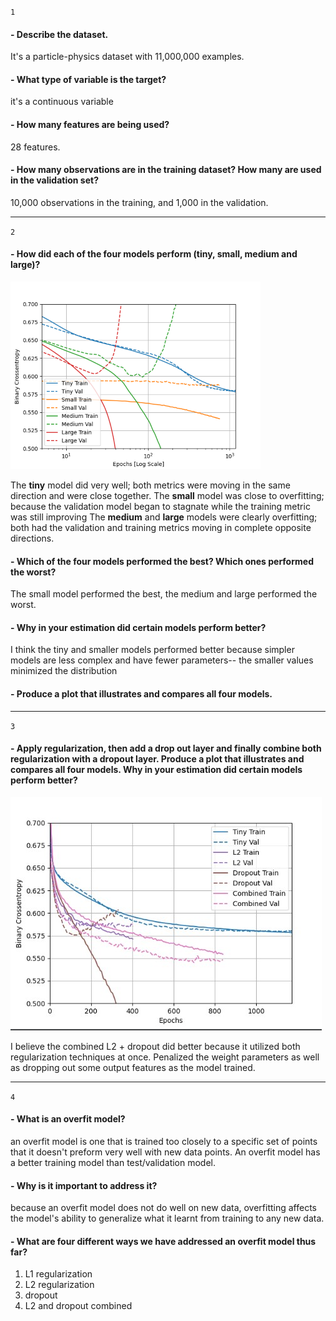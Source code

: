`1`

#### - Describe the dataset. 
It's a particle-physics dataset with 11,000,000 examples. 
#### - What type of variable is the target? 
it's a continuous variable
#### - How many features are being used? 
28 features.
#### - How many observations are in the training dataset? How many are used in the validation set?
10,000 observations in the training, and 1,000 in the validation.
_________________


`2`

#### - How did each of the four models perform (tiny, small, medium and large)? 
![img_11.png](img_11.png)

The **tiny** model did very well; both metrics were moving in the same direction and were close together.
The **small** model was close to overfitting; because the validation model began to stagnate while the training metric was still improving
The **medium** and **large** models were clearly overfitting; both had the validation and training metrics moving in complete opposite directions.

#### - Which of the four models performed the best? Which ones performed the worst? 
The small model performed the best, the medium and large performed the worst.

#### - Why in your estimation did certain models perform better? 
I think the tiny and smaller models performed better because simpler models are less complex and have fewer parameters-- the smaller values minimized the distribution
#### - Produce a plot that illustrates and compares all four models.
_________________

`3`

#### - Apply regularization, then add a drop out layer and finally combine both regularization with a dropout layer. Produce a plot that illustrates and compares all four models. Why in your estimation did certain models perform better?
![img_12.png](img_12.png)

I believe the combined L2 + dropout did better because it utilized both regularization techniques at once. Penalized the weight parameters as well as dropping out some output features as the model trained.
_________________


`4`

#### - What is an overfit model? 
an overfit model is one that is trained too closely to a specific set of points that it doesn't preform very well with new data points. An overfit model has a better training model than test/validation model.
#### - Why is it important to address it? 
because an overfit model does not do well on new data, overfitting affects the model's ability to generalize what it learnt from training to any new data.
#### - What are four different ways we have addressed an overfit model thus far?
1. L1 regularization
2. L2 regularization
3. dropout
4. L2 and dropout combined 